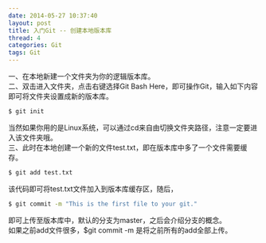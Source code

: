 ```yaml
---
date: 2014-05-27 10:37:40
layout: post
title: 入门Git -- 创建本地版本库
thread: 4
categories: Git
tags: Git
---
```


一、在本地新建一个文件夹为你的逻辑版本库。
<br/>二、双击进入文件夹，点击右键选择Git Bash Here，即可操作Git，输入如下内容即可将文件夹设置成新的版本库。

```bash
$ git init
```

当然如果你用的是Linux系统，可以通过cd来自由切换文件夹路径，注意一定要进入该文件夹哦。
<br/>三、此时在本地创建一个新的文件test.txt，即在版本库中多了一个文件需要缓存。

```bash
$ git add test.txt
```

该代码即可将test.txt文件加入到版本库缓存区，随后，

```bash
$ git commit -m "This is the first file to your git."
```

即可上传至版本库中，默认的分支为master，之后会介绍分支的概念。
<br/>如果之前add文件很多，$git commit -m 是将之前所有的add全部上传。